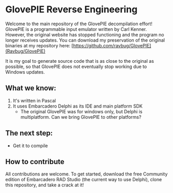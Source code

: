 # GlovePIE Reverse Engineering

Welcome to the main repository of the GlovePIE decompilation effort! 
GlovePIE is a programmable input emulator written by Carl Kenner. However, the original website has stopped
functioning and the program no longer receives updates. You can download my preservation of the original binaries
at my repository here: [https://github.com/ravbug/GlovePIE](Ravbug/GlovePIE)

It is my goal to generate source code that is as close to the original as possible, so that GlovePIE does not eventually
stop working due to Windows updates. 

## What we know:
1. It's written in Pascal
2. It uses Embarcadero Delphi as its IDE and main platform SDK
   - The original GlovePIE was for windows only, but Delphi is multiplatform. Can we bring GlovePIE to other platforms?

## The next step:
- Get it to compile

## How to contribute
All contributions are welcome. To get started, download the free Community edition of 
Embarcadero RAD Studio (the current way to use Delphi), clone this repository, and take a crack at it!